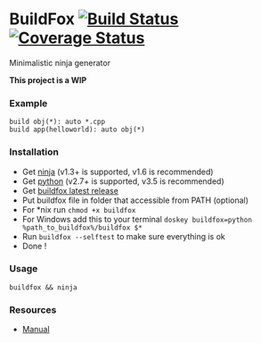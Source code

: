 # BuildFox [![Build Status](https://travis-ci.org/beardsvibe/buildfox.svg?branch=master)](https://travis-ci.org/beardsvibe/buildfox) [![Coverage Status](https://coveralls.io/repos/beardsvibe/buildfox/badge.svg?branch=master&service=github)](https://coveralls.io/github/beardsvibe/buildfox?branch=master)

Minimalistic ninja generator

**This project is a WIP**

### Example

	build obj(*): auto *.cpp
	build app(helloworld): auto obj(*)

### Installation

- Get [ninja](https://martine.github.io/ninja/) (v1.3+ is supported, v1.6 is recommended)
- Get [python](https://www.python.org/) (v2.7+ is supported, v3.5 is recommended)
- Get [buildfox latest release](https://github.com/beardsvibe/buildfox/releases/download/v0.1-dev/buildfox)
- Put buildfox file in folder that accessible from PATH (optional)
- For *nix run ```chmod +x buildfox```
- For Windows add this to your terminal ```doskey buildfox=python %path_to_buildfox%/buildfox $*```
- Run ```buildfox --selftest``` to make sure everything is ok
- Done !

### Usage

	buildfox && ninja

### Resources

- [Manual](docs/manual.md)
